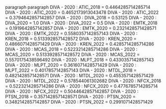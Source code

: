 paragraph
paragraph
DIVA - 2020 : ATIC_2018 = 0.4464285714285714
DIVA - 2020 : ATIC_2020 = 0.4652173913043478
DIVA - 2020 : ATIC_2022 = 0.3794642857142857
DIVA - 2020 : DIVA_2018 = 0.53125
DIVA - 2020 : DIVA_2020 = 1.0
DIVA - 2020 : DIVA_2022 = 0.5
DIVA - 2020 : EMTK_2018 = 0.1919642857142857
DIVA - 2020 : EMTK_2020 = 0.2321428571428571
DIVA - 2020 : EMTK_2022 = 0.5580357142857143
DIVA - 2020 : KREN_2018 = 0.5133928571428572
DIVA - 2020 : KREN_2020 = 0.4866071428571429
DIVA - 2020 : KREN_2022 = 0.4285714285714286
DIVA - 2020 : MCAS_2018 = 0.5223214285714286
DIVA - 2020 : MCAS_2020 = 0.5133928571428572
DIVA - 2020 : MCAS_2022 = 0.5570175438596492
DIVA - 2020 : MLPT_2018 = 0.4330357142857143
DIVA - 2020 : MLPT_2020 = 0.3616071428571429
DIVA - 2020 : MLPT_2022 = 0.4017857142857143
DIVA - 2020 : MTDL_2018 = 0.4821428571428571
DIVA - 2020 : MTDL_2020 = 0.4553571428571429
DIVA - 2020 : MTDL_2022 = 0.578544061302682
DIVA - 2020 : NFCX_2018 = 0.5223214285714286
DIVA - 2020 : NFCX_2020 = 0.4776785714285714
DIVA - 2020 : NFCX_2022 = 0.5044642857142857
DIVA - 2020 : PTSN_2018 = 0.3571428571428571
DIVA - 2020 : PTSN_2020 = 0.3482142857142857
DIVA - 2020 : PTSN_2022 = 0.2991071428571429
